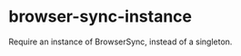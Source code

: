 browser-sync-instance
=====================

Require an instance of BrowserSync, instead of a singleton.
